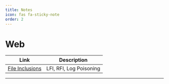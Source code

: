 ```yaml
---
title: Notes
icon: fas fa-sticky-note
order: 2
---
```



# Web

| **Link**   | **Description**    |
|--------------- | --------------- |
| [File Inclusions](/Notes/Web/lfi)  | LFI, RFI, Log Poisoning   |


---